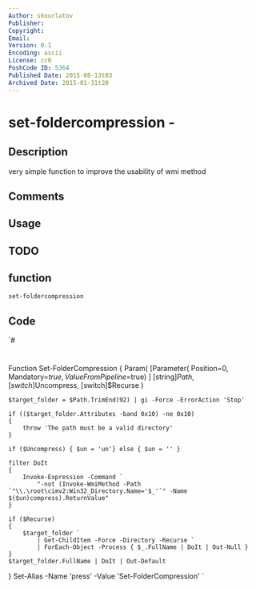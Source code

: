 ```yaml
---
Author: skourlatov
Publisher: 
Copyright: 
Email: 
Version: 0.1
Encoding: ascii
License: cc0
PoshCode ID: 5364
Published Date: 2015-08-13t03
Archived Date: 2015-01-31t20
---
```


# set-foldercompression - 

## Description

very simple function to improve the usability of wmi method

## Comments



## Usage



## TODO



## function

`set-foldercompression`

## Code

`#
 #
 Function Set-FolderCompression
 {
 	Param(
 		[Parameter(
 			Position=0,
 			Mandatory=$true,
 			ValueFromPipeline=$true)
 		]
 		[string]$Path,
 		[switch]$Uncompress,
 		[switch]$Recurse
 	)
 
 	$target_folder = $Path.TrimEnd(92) | gi -Force -ErrorAction 'Stop'
 
 	if (($target_folder.Attributes -band 0x10) -ne 0x10)
 	{
 		throw 'The path must be a valid directory'
 	}
 
 	if ($Uncompress) { $un = 'un'} else { $un = '' }
 
 	filter DoIt
 	{
 		Invoke-Expression -Command `
 			"-not (Invoke-WmiMethod -Path `"\\.\root\cimv2:Win32_Directory.Name='$_'`" -Name $($un)compress).ReturnValue"
 	}
 
 	if ($Recurse)
 	{
 		$target_folder `
 			| Get-ChildItem -Force -Directory -Recurse `
 			| ForEach-Object -Process { $_.FullName | DoIt | Out-Null }
 	}
 	$target_folder.FullName | DoIt | Out-Default
 }
 Set-Alias -Name 'press' -Value 'Set-FolderCompression'
`

